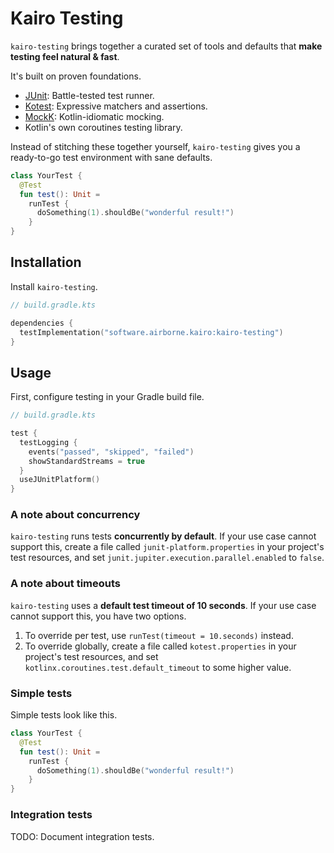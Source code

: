 # Kairo Testing

`kairo-testing` brings together a curated set of tools and defaults
that **make testing feel natural & fast**.

It's built on proven foundations.

- [JUnit](https://junit.org/): Battle-tested test runner.
- [Kotest](https://kotest.io/): Expressive matchers and assertions.
- [MockK](https://mockk.io/): Kotlin-idiomatic mocking.
- Kotlin's own coroutines testing library.

Instead of stitching these together yourself,
`kairo-testing` gives you a ready-to-go test environment with sane defaults.

```kotlin
class YourTest {
  @Test
  fun test(): Unit =
    runTest {
      doSomething(1).shouldBe("wonderful result!")
    }
}
```

## Installation

Install `kairo-testing`.

```kotlin
// build.gradle.kts

dependencies {
  testImplementation("software.airborne.kairo:kairo-testing")
}
```

## Usage

First, configure testing in your Gradle build file.

```kotlin
// build.gradle.kts

test {
  testLogging {
    events("passed", "skipped", "failed")
    showStandardStreams = true
  }
  useJUnitPlatform()
}
```

### A note about concurrency

`kairo-testing` runs tests **concurrently by default**.
If your use case cannot support this,
create a file called `junit-platform.properties` in your project's test resources,
and set `junit.jupiter.execution.parallel.enabled` to `false`.

### A note about timeouts

`kairo-testing` uses a **default test timeout of 10 seconds**.
If your use case cannot support this, you have two options.

1. To override per test, use `runTest(timeout = 10.seconds)` instead.
2. To override globally,
   create a file called `kotest.properties` in your project's test resources,
   and set `kotlinx.coroutines.test.default_timeout` to some higher value.

### Simple tests

Simple tests look like this.

```kotlin
class YourTest {
  @Test
  fun test(): Unit =
    runTest {
      doSomething(1).shouldBe("wonderful result!")
    }
}
```

### Integration tests

TODO: Document integration tests.
